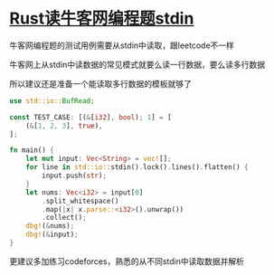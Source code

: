 # [Rust读牛客网编程题stdin](/2020/08/newcoder_stdin.md)

牛客网编程题的测试用例需要从stdin中读取，跟leetcode不一样

牛客网上从stdin中读数据的常见模式就要么读一行数据，要么读多行数据

所以建议还是准备一个能读取多行数据的模板就够了

```rust
use std::io::BufRead;

const TEST_CASE: [(&[i32], bool); 1] = [
    (&[1, 2, 3], true),
];

fn main() {
    let mut input: Vec<String> = vec![];
    for line in std::io::stdin().lock().lines().flatten() {
        input.push(str);
    }
    let nums: Vec<i32> = input[0]
        .split_whitespace()
        .map(|x| x.parse::<i32>().unwrap())
        .collect();
    dbg!(&nums);
    dbg!(&input);
}
```

更建议多加练习codeforces，熟悉的从不同stdin中读取数据并解析
